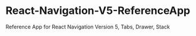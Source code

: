 # React-Navigation-V5-ReferenceApp
Reference App for React Navigation Version 5, Tabs, Drawer, Stack
